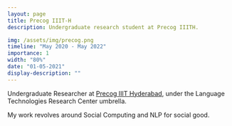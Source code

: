```yaml
---
layout: page
title: Precog IIIT-H
description: Undergraduate research student at Precog IIITH.

img: /assets/img/precog.png
timeline: "May 2020 - May 2022"
importance: 1
width: "80%"
date: "01-05-2021"
display-description: ""
---
```


Undergraduate Researcher at [Precog IIIT Hyderabad](https://precog.iiit.ac.in/), under the Language Technologies Research Center umbrella. 

My work revolves around Social Computing and NLP for social good.
